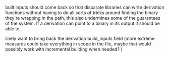 built inputs should come back so that disparate libraries can write derivation functions without having to do all sorts of tricks around finding the binary they're wrapping in the path, this also undermines some of the guarantees of the system. If a derivation can point to a binary in its output it should be able to.

linely want to bring back the derivation build_inputs field (more extreme measures could take everything in scope in the file, maybe that would possibly work with incremental building when needed? )
